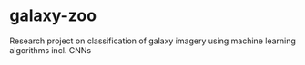 # galaxy-zoo
Research project on classification of galaxy imagery using machine learning algorithms incl. CNNs
